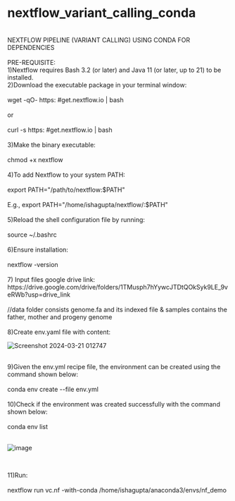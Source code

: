 # nextflow_variant_calling_conda
<br>
NEXTFLOW PIPELINE (VARIANT CALLING) USING CONDA FOR DEPENDENCIES
<br>
<br>
PRE-REQUISITE:
<br>
1)Nextflow requires Bash 3.2 (or later) and Java 11 (or later, up to 21) to be installed.
<br>
2)Download the executable package in your terminal window:
<br>
<br>
wget -qO- https: #get.nextflow.io | bash
<br>
<br>
or
<br>
<br>
curl -s https: #get.nextflow.io | bash
<br>
<br>
3)Make the binary executable:
<br>
<br>
chmod +x nextflow
<br>
<br>
4)To add Nextflow to your system PATH:
<br>
<br>
export PATH="/path/to/nextflow:$PATH"
<br>
<br>
E.g., export PATH="/home/ishagupta/nextflow/:$PATH"
<br>
<br>
5)Reload the shell configuration file by running:
<br>
<br>
source ~/.bashrc
<br>
<br>
6)Ensure installation:
<br>
<br>
nextflow -version
<br>
<br>
7) Input files google drive link: https://drive.google.com/drive/folders/1TMusph7hYywcJTDtQOkSyk9LE_9veRWb?usp=drive_link
<br>
<br>
//data folder consists genome.fa and its indexed file & samples contains the father, mother and progeny genome
<br>
<br>
8)Create env.yaml file with content:
<br>


![Screenshot 2024-03-21 012747](https://github.com/Isha-Guptaa/nextflow_variant_calling_conda/assets/152583125/05373bda-c49f-40fb-ba44-c10ee7348722)


<br>
9)Given the env.yml recipe file, the environment can be created using the command shown below:
<br>
<br>
conda env create --file env.yml
<br>
<br>
10)Check if the environment was created successfully with the command shown below:
<br>
<br>
conda env list
<br>
<br>


![image](https://github.com/Isha-Guptaa/nextflow_fastqc_conda/assets/152583125/7ad19de4-d4cb-4f3f-b2ca-21c5cebe5e49)


<br>


11)Run:
<br>
<br>
nextflow run vc.nf -with-conda /home/ishagupta/anaconda3/envs/nf_demo
